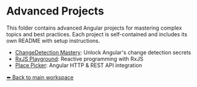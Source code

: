 # Advanced Projects

This folder contains advanced Angular projects for mastering complex topics and best practices. Each project is self-contained and includes its own README with setup instructions.

- [ChangeDetection Mastery](./ChangeDetection): Unlock Angular's change detection secrets
- [RxJS Playground](./RxJs): Reactive programming with RxJS
- [Place Picker](./PlacePicker/): Angular HTTP & REST API integration

[⬅️ Back to main workspace](../README.md)
